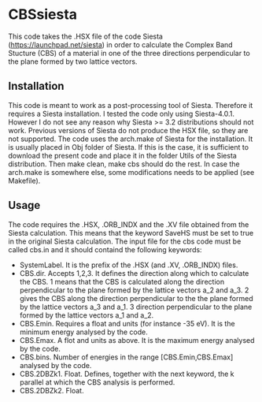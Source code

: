 # CBSsiesta
This code takes the .HSX file of the code Siesta (https://launchpad.net/siesta) in order to calculate the Complex Band Stucture 
(CBS) of a material in one of the three directions perpendicular to the plane formed by two lattice vectors.

## Installation
This code is meant to work as a post-processing tool of Siesta. Therefore it requires a Siesta installation. I tested the code 
only using Siesta-4.0.1. However I do not see any reason why Siesta >= 3.2 distributions
should not work. Previous versions of Siesta do not produce the HSX file, so they are not supported.
The code uses the arch.make of Siesta for the installation. It is usually placed in Obj folder of Siesta. If this is the case,
it is sufficient to download the present code and place it in the folder Utils of the Siesta distribution.
Then make clean, make cbs should do the rest.
In case the arch.make is somewhere else, some modifications needs to be applied (see Makefile).

## Usage
The code requires the .HSX, .ORB_INDX and the .XV file obtained from the Siesta calculation. This means that the keyword
SaveHS must be set to true in the original Siesta calculation.
The input file for the cbs code must be called cbs.in and it should containd the following keywords:
* SystemLabel. It is the prefix of the .HSX (and .XV, .ORB_INDX) files.
* CBS.dir. Accepts 1,2,3. It defines the direction along which to calculate the CBS. 1 means that the CBS is calculated along
the direction perpendicular to the plane formed by the lattice vectors a_2 and a_3. 2 gives the CBS along the direction 
perpendicular to the the plane formed by the lattice vectors a_3 and a_1. 3 direction perpendicular to
the plane formed by the lattice vectors a_1 and a_2.
* CBS.Emin. Requires a float and units (for instance -35 eV). It is the minimum energy analysed by the code. 
* CBS.Emax. A flot and units as above. It is the maximum energy analysed by the code.
* CBS.bins. Number of energies in the range [CBS.Emin,CBS.Emax] analysed by the code.
* CBS.2DBZk1. Float. Defines, together with the next keyword, the k parallel at which the CBS analysis is performed. 
* CBS.2DBZk2. Float. 
